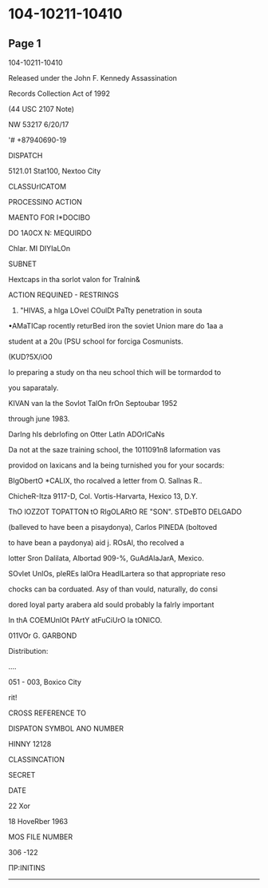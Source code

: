 # 104-10211-10410

## Page 1

104-10211-10410

Released under the John F. Kennedy Assassination

Records Collection Act of 1992

(44 USC 2107 Note)

NW 53217 6/20/17

'# +87940690-19

DISPATCH

5121.01 Stat100, Nextoo City

CLASSUrICATOM

PROCESSINO ACTION

MAENTO FOR I*DOCIBO

DO 1A0CX N: MEQUIRDO

Chlar. MI DIYIaLOn

SUBNET

Hextcaps in tha sorlot valon for Tralnin&

ACTION REQUINED - RESTRINGS

1. "HIVAS, a hIga LOvel COulDt PaTty penetration in souta

•AMaTICap rocently returBed iron the soviet Union mare do 1aa a

student at a 20u (PSU school for forciga Cosmunists.

(KUD?5X/iO0

lo preparing a study on tha neu school thich will be tormardod to

you saparataly.

KIVAN van la the Sovlot TalOn frOn Septoubar 1952

through june 1983.

DarIng hIs debrIofing on Otter LatIn ADOrICaNs

Da not at the saze training school, the 1011091n8 laformation vas

providod on laxicans and la being turnished you for your socards:

BIgObertO *CALIX, tho rocalved a letter from O. Sallnas R..

ChicheR-Itza 9117-D, Col. Vortis-Harvarta, Hexico 13, D.Y.

ThO lOZZOT TOPATTON tO RIgOLARtO RE "SON". STDeBTO DELGADO

(balleved to have been a pisaydonya), Carlos PINEDA (boltoved

to have bean a paydonya) aid j. ROsAl, tho recolved a

lotter Sron Dalilata, Albortad 909-%, GuAdAlaJarA, Mexico.

SOvIet UnlOs, pleREs lalOra HeadILartera so that appropriate reso

chocks can ba corduated. Asy of than vould, naturally, do consi

dored loyal party arabera ald sould probably la falrly important

In thA COEMUnlOt PArtY atFuCiUrO la tONICO.

011VOr G. GARBOND

Distribution:

....

051 - 003, Boxico City

rit!

CROSS REFERENCE TO

DISPATON SYMBOL ANO NUMBER

HINNY 12128

CLASSINCATION

SECRET

DATE

22 Xor

18 HoveRber 1963

MOS FILE NUMBER

306 -122

ПР:INITINS

---

